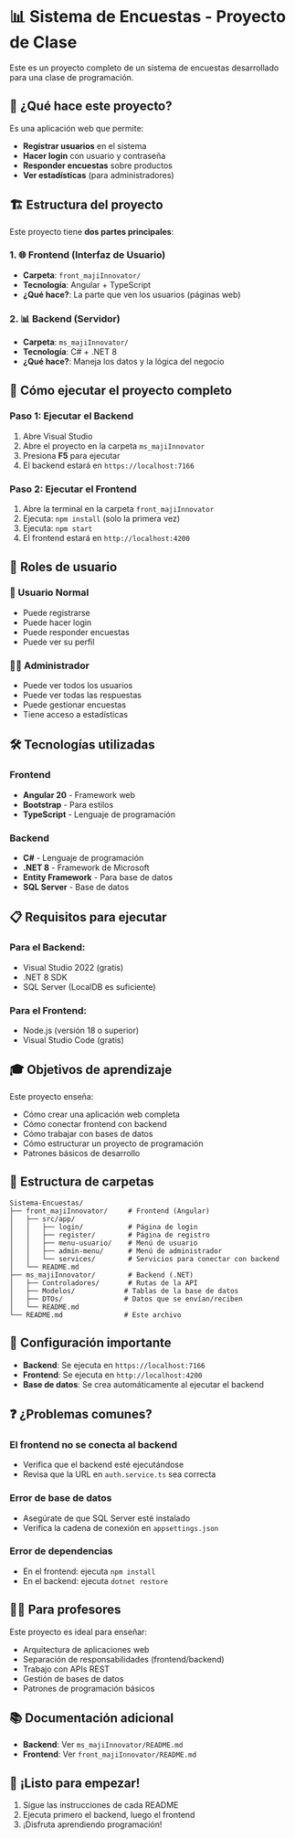 # 📊 Sistema de Encuestas - Proyecto de Clase

Este es un proyecto completo de un sistema de encuestas desarrollado para una clase de programación.

## 🎯 ¿Qué hace este proyecto?

Es una aplicación web que permite:
- **Registrar usuarios** en el sistema
- **Hacer login** con usuario y contraseña
- **Responder encuestas** sobre productos
- **Ver estadísticas** (para administradores)

## 🏗️ Estructura del proyecto

Este proyecto tiene **dos partes principales**:

### 1. 🌐 Frontend (Interfaz de Usuario)
- **Carpeta**: `front_majiInnovator/`
- **Tecnología**: Angular + TypeScript
- **¿Qué hace?**: La parte que ven los usuarios (páginas web)

### 2. 📊 Backend (Servidor)
- **Carpeta**: `ms_majiInnovator/`
- **Tecnología**: C# + .NET 8
- **¿Qué hace?**: Maneja los datos y la lógica del negocio

## 🚀 Cómo ejecutar el proyecto completo

### Paso 1: Ejecutar el Backend
1. Abre Visual Studio
2. Abre el proyecto en la carpeta `ms_majiInnovator`
3. Presiona **F5** para ejecutar
4. El backend estará en `https://localhost:7166`

### Paso 2: Ejecutar el Frontend
1. Abre la terminal en la carpeta `front_majiInnovator`
2. Ejecuta: `npm install` (solo la primera vez)
3. Ejecuta: `npm start`
4. El frontend estará en `http://localhost:4200`

## 👥 Roles de usuario

### 👤 Usuario Normal
- Puede registrarse
- Puede hacer login
- Puede responder encuestas
- Puede ver su perfil

### 👨‍💼 Administrador
- Puede ver todos los usuarios
- Puede ver todas las respuestas
- Puede gestionar encuestas
- Tiene acceso a estadísticas

## 🛠️ Tecnologías utilizadas

### Frontend
- **Angular 20** - Framework web
- **Bootstrap** - Para estilos
- **TypeScript** - Lenguaje de programación

### Backend
- **C#** - Lenguaje de programación
- **.NET 8** - Framework de Microsoft
- **Entity Framework** - Para base de datos
- **SQL Server** - Base de datos

## 📋 Requisitos para ejecutar

### Para el Backend:
- Visual Studio 2022 (gratis)
- .NET 8 SDK
- SQL Server (LocalDB es suficiente)

### Para el Frontend:
- Node.js (versión 18 o superior)
- Visual Studio Code (gratis)

## 🎓 Objetivos de aprendizaje

Este proyecto enseña:
- Cómo crear una aplicación web completa
- Cómo conectar frontend con backend
- Cómo trabajar con bases de datos
- Cómo estructurar un proyecto de programación
- Patrones básicos de desarrollo

## 📁 Estructura de carpetas

```
Sistema-Encuestas/
├── front_majiInnovator/     # Frontend (Angular)
│   ├── src/app/
│   │   ├── login/           # Página de login
│   │   ├── register/        # Página de registro
│   │   ├── menu-usuario/    # Menú de usuario
│   │   ├── admin-menu/      # Menú de administrador
│   │   └── services/        # Servicios para conectar con backend
│   └── README.md
├── ms_majiInnovator/        # Backend (.NET)
│   ├── Controladores/       # Rutas de la API
│   ├── Modelos/            # Tablas de la base de datos
│   ├── DTOs/               # Datos que se envían/reciben
│   └── README.md
└── README.md               # Este archivo
```

## 🔧 Configuración importante

- **Backend**: Se ejecuta en `https://localhost:7166`
- **Frontend**: Se ejecuta en `http://localhost:4200`
- **Base de datos**: Se crea automáticamente al ejecutar el backend

## ❓ ¿Problemas comunes?

### El frontend no se conecta al backend
- Verifica que el backend esté ejecutándose
- Revisa que la URL en `auth.service.ts` sea correcta

### Error de base de datos
- Asegúrate de que SQL Server esté instalado
- Verifica la cadena de conexión en `appsettings.json`

### Error de dependencias
- En el frontend: ejecuta `npm install`
- En el backend: ejecuta `dotnet restore`

## 👨‍🏫 Para profesores

Este proyecto es ideal para enseñar:
- Arquitectura de aplicaciones web
- Separación de responsabilidades (frontend/backend)
- Trabajo con APIs REST
- Gestión de bases de datos
- Patrones de programación básicos

## 📚 Documentación adicional

- **Backend**: Ver `ms_majiInnovator/README.md`
- **Frontend**: Ver `front_majiInnovator/README.md`

## 🎉 ¡Listo para empezar!

1. Sigue las instrucciones de cada README
2. Ejecuta primero el backend, luego el frontend
3. ¡Disfruta aprendiendo programación!